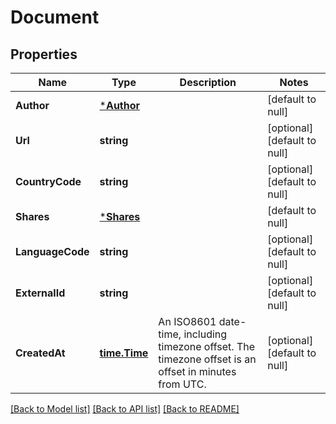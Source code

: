 # Document

## Properties
Name | Type | Description | Notes
------------ | ------------- | ------------- | -------------
**Author** | [***Author**](Author.md) |  | [default to null]
**Url** | **string** |  | [optional] [default to null]
**CountryCode** | **string** |  | [optional] [default to null]
**Shares** | [***Shares**](Shares.md) |  | [default to null]
**LanguageCode** | **string** |  | [optional] [default to null]
**ExternalId** | **string** |  | [optional] [default to null]
**CreatedAt** | [**time.Time**](time.Time.md) | An ISO8601 date-time, including timezone offset.  The timezone offset is an offset in minutes from UTC. | [optional] [default to null]

[[Back to Model list]](../README.md#documentation-for-models) [[Back to API list]](../README.md#documentation-for-api-endpoints) [[Back to README]](../README.md)

